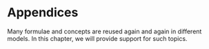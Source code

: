 # Appendices

Many formulae and concepts are reused again and again in different models. In this chapter, we will provide support for such topics.
